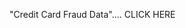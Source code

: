 <a src="https://www.kaggle.com/mlg-ulb/creditcardfraud">"Credit Card Fraud Data".... CLICK HERE</a>
